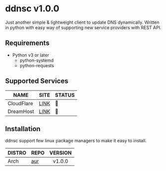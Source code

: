 # ddnsc v1.0.0

Just another simple & lightweight client to update DNS dynamically. Written in python with easy way of supporting new service providers with REST API.


## Requirements

 - Python v3 or later
   - python-systemd
   - python-requests


## Supported Services

|     NAME     |  SITE                      |         STATUS        |
|--------------|:--------------------------:|:----------------------|
| CloudFlare   |  [LINK](//cloudflare.com)  |  :large_blue_circle:  |
| DreamHost    |  [LINK](//dreamhost.com)   |  :red_circle:         |


## Installation

ddnsc support few linux package managers to make it easy to install.

| DISTRO         |  REPO                                          |  VERSION  |
|----------------|------------------------------------------------|:---------:|
|  Arch          | [aur](//aur.archlinux.org/packages/ddnsc)      | v1.0.0    |